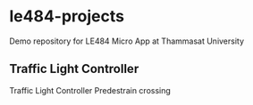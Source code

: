 # le484-projects
Demo repository for LE484 Micro App at Thammasat University 

## Traffic Light Controller 
Traffic Light Controller Predestrain crossing
